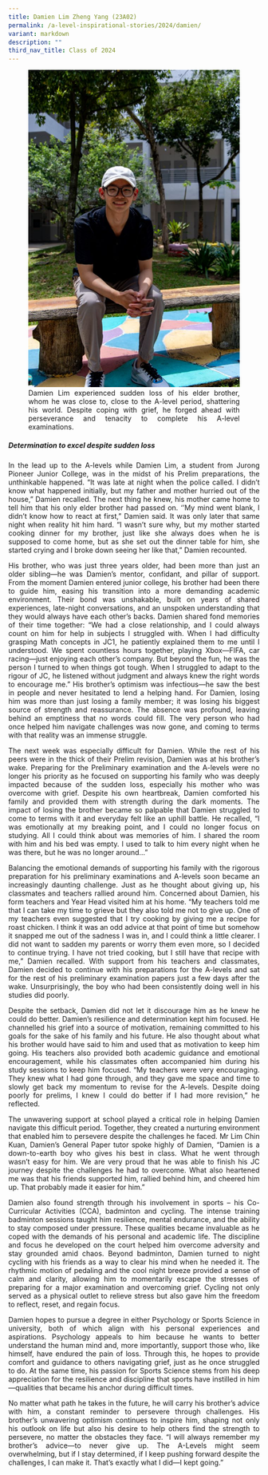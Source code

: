 ```yaml
---
title: Damien Lim Zheng Yang (23A02)
permalink: /a-level-inspirational-stories/2024/damien/
variant: markdown
description: ""
third_nav_title: Class of 2024
---
```

<div align="justify">

<figure>
<img src="/images/Accomplishment/2024%20A%20Lvl%20Inspirational%20Story/1__Damien.jpg"><figcaption>Damien Lim experienced sudden loss of his elder brother, whom he was close to, close to the A-level period, shattering his world. Despite coping with grief, he forged ahead with perseverance and tenacity to complete his A-level examinations.</figcaption></figure>
	
<b><h5>Determination to excel despite sudden loss</h5></b>

<p>In the lead up to the A-levels while Damien Lim, a student from Jurong Pioneer Junior College, was in the midst of his Prelim preparations, the unthinkable happened. “It was late at night when the police called. I didn’t know what happened initially, but my father and mother hurried out of the house,” Damien recalled. The next thing he knew, his mother came home to tell him that his only elder brother had passed on. ‘’My mind went blank, I didn’t know how to react at first,” Damien said. It was only later that same night when reality hit him hard. “I wasn’t sure why, but my mother started cooking dinner for my brother, just like she always does when he is supposed to come home, but as she set out the dinner table for him, she started crying and I broke down seeing her like that,” Damien recounted.</p>  

<p>His brother, who was just three years older, had been more than just an older sibling—he was Damien’s mentor, confidant, and pillar of support. From the moment Damien entered junior college, his brother had been there to guide him, easing his transition into a more demanding academic environment. Their bond was unshakable, built on years of shared experiences, late-night conversations, and an unspoken understanding that they would always have each other’s backs. Damien shared fond memories of their time together: “We had a close relationship, and I could always count on him for help in subjects I struggled with. When I had difficulty grasping Math concepts in JC1, he patiently explained them to me until I understood. We spent countless hours together, playing Xbox—FIFA, car racing—just enjoying each other’s company. But beyond the fun, he was the person I turned to when things got tough. When I struggled to adapt to the rigour of JC, he listened without judgment and always knew the right words to encourage me.” His brother’s optimism was infectious—he saw the best in people and never hesitated to lend a helping hand. For Damien, losing him was more than just losing a family member; it was losing his biggest source of strength and reassurance. The absence was profound, leaving behind an emptiness that no words could fill. The very person who had once helped him navigate challenges was now gone, and coming to terms with that reality was an immense struggle.</p>

<p>The next week was especially difficult for Damien. While the rest of his peers were in the thick of their Prelim revision, Damien was at his brother’s wake. Preparing for the Preliminary examination and the A-levels were no longer his priority as he focused on supporting his family who was deeply impacted because of the sudden loss, especially his mother who was overcome with grief. Despite his own heartbreak, Damien comforted his family and provided them with strength during the dark moments. The impact of losing the brother became so palpable that Damien struggled to come to terms with it and everyday felt like an uphill battle. He recalled, “I was emotionally at my breaking point, and I could no longer focus on studying. All I could think about was memories of him. I shared the room with him and his bed was empty. I used to talk to him every night when he was there, but he was no longer around…”</p>

<p>Balancing the emotional demands of supporting his family with the rigorous preparation for his preliminary examinations and A-levels soon became an increasingly daunting challenge. Just as he thought about giving up, his classmates and teachers rallied around him. Concerned about Damien, his form teachers and Year Head visited him at his home. “My teachers told me that I can take my time to grieve but they also told me not to give up. One of my teachers even suggested that I try cooking by giving me a recipe for roast chicken. I think it was an odd advice at that point of time but somehow it snapped me out of the sadness I was in, and I could think a little clearer. I did not want to sadden my parents or worry them even more, so I decided to continue trying. I have not tried cooking, but I still have that recipe with me,” Damien recalled. With support from his teachers and classmates, Damien decided to continue with his preparations for the A-levels and sat for the rest of his preliminary examination papers just a few days after the wake. Unsurprisingly, the boy who had been consistently doing well in his studies did poorly.</p> 

<p>Despite the setback, Damien did not let it discourage him as he knew he could do better. Damien’s resilience and determination kept him focused. He channelled his grief into a source of motivation, remaining committed to his goals for the sake of his family and his future. He also thought about what his brother would have said to him and used that as motivation to keep him going. His teachers also provided both academic guidance and emotional encouragement, while his classmates often accompanied him during his study sessions to keep him focused. “My teachers were very encouraging. They knew what I had gone through, and they gave me space and time to slowly get back my momentum to revise for the A-levels. Despite doing poorly for prelims, I knew I could do better if I had more revision,” he reflected.</p> 

<p>The unwavering support at school played a critical role in helping Damien navigate this difficult period. Together, they created a nurturing environment that enabled him to persevere despite the challenges he faced. Mr Lim Chin Kuan, Damien’s General Paper tutor spoke highly of Damien, “Damien is a down-to-earth boy who gives his best in class. What he went through wasn’t easy for him. We are very proud that he was able to finish his JC journey despite the challenges he had to overcome. What also heartened me was that his friends supported him, rallied behind him, and cheered him up. That probably made it easier for him.”</p>

<p>Damien also found strength through his involvement in sports – his Co-Curricular Activities (CCA), badminton and cycling. The intense training badminton sessions taught him resilience, mental endurance, and the ability to stay composed under pressure. These qualities became invaluable as he coped with the demands of his personal and academic life. The discipline and focus he developed on the court helped him overcome adversity and stay grounded amid chaos. Beyond badminton, Damien turned to night cycling with his friends as a way to clear his mind when he needed it. The rhythmic motion of pedaling and the cool night breeze provided a sense of calm and clarity, allowing him to momentarily escape the stresses of preparing for a major examination and overcoming grief. Cycling not only served as a physical outlet to relieve stress but also gave him the freedom to reflect, reset, and regain focus.</p> 

<p>Damien hopes to pursue a degree in either Psychology or Sports Science in university, both of which align with his personal experiences and aspirations. Psychology appeals to him because he wants to better understand the human mind and, more importantly, support those who, like himself, have endured the pain of loss. Through this, he hopes to provide comfort and guidance to others navigating grief, just as he once struggled to do. At the same time, his passion for Sports Science stems from his deep appreciation for the resilience and discipline that sports have instilled in him—qualities that became his anchor during difficult times.</p> 

<p>No matter what path he takes in the future, he will carry his brother’s advice with him, a constant reminder to persevere through challenges. His brother’s unwavering optimism continues to inspire him, shaping not only his outlook on life but also his desire to help others find the strength to persevere, no matter the obstacles they face. “I will always remember my brother’s advice—to never give up. The A-Levels might seem overwhelming, but if I stay determined, if I keep pushing forward despite the challenges, I can make it. That’s exactly what I did—I kept going.” </p></div>